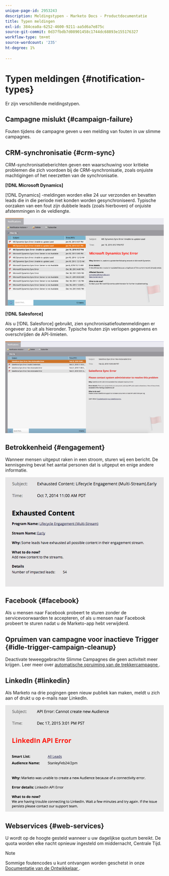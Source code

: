 ```yaml
---
unique-page-id: 2953243
description: Meldingstypen - Marketo Docs - Productdocumentatie
title: Typen meldingen
exl-id: 384cea0a-6252-4600-9211-aa5d6a7e875c
source-git-commit: 0d37fbdb7d08901458c1744dc68893e155176327
workflow-type: tm+mt
source-wordcount: '235'
ht-degree: 1%

---
```


# Typen meldingen {#notification-types}

Er zijn verschillende meldingstypen.

## Campagne mislukt  {#campaign-failure}

Fouten tijdens de campagne geven u een melding van fouten in uw slimme campagnes.

## CRM-synchronisatie {#crm-sync}

CRM-synchronisatieberichten geven een waarschuwing voor kritieke problemen die zich voordoen bij de CRM-synchronisatie, zoals onjuiste machtigingen of het neerzetten van de synchronisatie.

**[!DNL Microsoft Dynamics]**

[!DNL Dynamics] -meldingen worden elke 24 uur verzonden en bevatten leads die in die periode niet konden worden gesynchroniseerd. Typische oorzaken van een fout zijn dubbele leads (zoals hierboven) of onjuiste afstemmingen in de veldlengte.

![](assets/image2016-1-20-11-3a19-3a58.png)

**[!DNL Salesforce]**

Als u [!DNL Salesforce] gebruikt, zien synchronisatiefoutenmeldingen er ongeveer zo uit als hieronder. Typische fouten zijn verlopen gegevens en overschrijden de API-limieten.

![](assets/salesforcesyncerror.png)

## Betrokkenheid {#engagement}

Wanneer mensen uitgeput raken in een stroom, sturen wij een bericht. De kennisgeving bevat het aantal personen dat is uitgeput en enige andere informatie.

![](assets/image2014-10-14-10-3a57-3a9.png)

## Facebook {#facebook}

Als u mensen naar Facebook probeert te sturen zonder de servicevoorwaarden te accepteren, of als u mensen naar Facebook probeert te sturen nadat u de Marketo-app hebt verwijderd.

## Opruimen van campagne voor inactieve Trigger {#idle-trigger-campaign-cleanup}

Deactivate teweeggebrachte Slimme Campagnes die geen activiteit meer krijgen. Leer meer over [ automatische opruiming van de trekkercampagne ](/help/marketo/product-docs/core-marketo-concepts/smart-campaigns/using-smart-campaigns/automatic-trigger-campaign-cleanup.md).

## LinkedIn {#linkedin}

Als Marketo na drie pogingen geen nieuw publiek kan maken, meldt u zich aan of drukt u op e-mails naar LinkedIn.

![](assets/linkedin.png)

## Webservices {#web-services}

U wordt op de hoogte gesteld wanneer u uw dagelijkse quotum bereikt. De quota worden elke nacht opnieuw ingesteld om middernacht, Centrale Tijd.

>[!NOTE]
>
>Sommige foutencodes u kunt ontvangen worden geschetst in onze [ Documentatie van de Ontwikkelaar ](https://experienceleague.adobe.com/nl/docs/marketo-developer/marketo/rest/error-codes).

